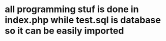 # all programming stuf is done in index.php while test.sql is database so it can be easily imported
